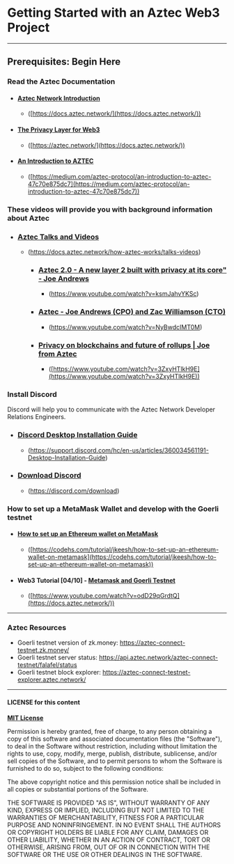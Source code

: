 # Getting Started with an Aztec Web3 Project

---

## Prerequisites: Begin Here

### Read the Aztec Documentation

- #### [Aztec Network Introduction](https://docs.aztec.network/)  
  - ([https://docs.aztec.network/](https://docs.aztec.network/))

- #### [The Privacy Layer for Web3](https://aztec.network/)
  - ([https://aztec.network/](https://docs.aztec.network/))

- #### [An Introduction to AZTEC](https://medium.com/aztec-protocol/an-introduction-to-aztec-47c70e875dc7)
  - ([https://medium.com/aztec-protocol/an-introduction-to-aztec-47c70e875dc7](https://medium.com/aztec-protocol/an-introduction-to-aztec-47c70e875dc7))

### These videos will provide you with background information about Aztec

- ### [Aztec Talks and Videos](https://docs.aztec.network/how-aztec-works/talks-videos)
  - (https://docs.aztec.network/how-aztec-works/talks-videos)

    - ### [Aztec 2.0 - A new layer 2 built with privacy at its core" - Joe Andrews](https://www.youtube.com/watch?v=ksmJahvYKSc)
      - (https://www.youtube.com/watch?v=ksmJahvYKSc)

    - ### [Aztec - Joe Andrews (CPO) and Zac Williamson (CTO)](https://www.youtube.com/watch?v=NyBwdcIMT0M)
      - (https://www.youtube.com/watch?v=NyBwdcIMT0M)

    - ### [Privacy on blockchains and future of rollups | Joe from Aztec](https://www.youtube.com/watch?v=3ZxyHTlkH9E)
      - ([https://www.youtube.com/watch?v=3ZxyHTlkH9E](https://www.youtube.com/watch?v=3ZxyHTlkH9E))

### Install Discord 
Discord will help you to communicate with the Aztec Network Developer Relations Engineers.

- ### [Discord Desktop Installation Guide](https://support.discord.com/hc/en-us/articles/360034561191-Desktop-Installation-Guide)
  - (https://support.discord.com/hc/en-us/articles/360034561191-Desktop-Installation-Guide)
- ### [Download Discord](https://discord.com/download)
  - (https://discord.com/download)

### How to set up a MetaMask Wallet and develop with the Goerli testnet

- #### [How to set up an Ethereum wallet on MetaMask](https://codehs.com/tutorial/jkeesh/how-to-set-up-an-ethereum-wallet-on-metamask)
  - ([https://codehs.com/tutorial/jkeesh/how-to-set-up-an-ethereum-wallet-on-metamask](https://codehs.com/tutorial/jkeesh/how-to-set-up-an-ethereum-wallet-on-metamask))

- #### Web3 Tutorial [04/10] - [Metamask and Goerli Testnet](https://www.youtube.com/watch?v=odD29qGrdtQ)  
  - ([https://www.youtube.com/watch?v=odD29qGrdtQ](https://docs.aztec.network/))

[//]: # (![Main Navigator Page]&#40;./screenshots/screenshot_login.png?raw=true&#41;)

---

### Aztec Resources
- Goerli testnet version of zk.money: https://aztec-connect-testnet.zk.money/
- Goerli testnet server status: https://api.aztec.network/aztec-connect-testnet/falafel/status
- Goerli testnet block explorer: https://aztec-connect-testnet-explorer.aztec.network/

---

#### LICENSE for this content

**[MIT License](https://opensource.org/licenses/MIT)**

Permission is hereby granted, free of charge, to any person obtaining a copy
of this software and associated documentation files (the "Software"), to deal
in the Software without restriction, including without limitation the rights
to use, copy, modify, merge, publish, distribute, sublicense, and/or sell
copies of the Software, and to permit persons to whom the Software is
furnished to do so, subject to the following conditions:

The above copyright notice and this permission notice shall be included in all
copies or substantial portions of the Software.

THE SOFTWARE IS PROVIDED "AS IS", WITHOUT WARRANTY OF ANY KIND, EXPRESS OR
IMPLIED, INCLUDING BUT NOT LIMITED TO THE WARRANTIES OF MERCHANTABILITY,
FITNESS FOR A PARTICULAR PURPOSE AND NONINFRINGEMENT. IN NO EVENT SHALL THE
AUTHORS OR COPYRIGHT HOLDERS BE LIABLE FOR ANY CLAIM, DAMAGES OR OTHER
LIABILITY, WHETHER IN AN ACTION OF CONTRACT, TORT OR OTHERWISE, ARISING FROM,
OUT OF OR IN CONNECTION WITH THE SOFTWARE OR THE USE OR OTHER DEALINGS IN THE
SOFTWARE.

